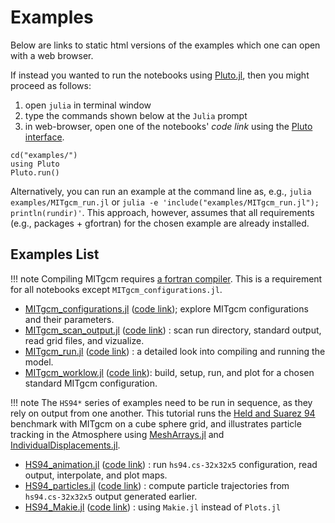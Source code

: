 
# Examples

Below are links to static html versions of the examples which one can open with a web browser.

If instead you wanted to run the notebooks using [Pluto.jl](https://plutojl.org), then you might proceed as follows:

1. open `julia` in terminal window
2. type the commands shown below at the `Julia` prompt
3. in web-browser, open one of the notebooks' _code link_ using the [Pluto interface](https://github.com/fonsp/Pluto.jl/wiki/🔎-Basic-Commands-in-Pluto).

```
cd("examples/")
using Pluto
Pluto.run()
```

Alternatively, you can run an example at the command line as, e.g., `julia examples/MITgcm_run.jl` or `julia -e 'include("examples/MITgcm_run.jl"); println(rundir)'`. This approach, however, assumes that all requirements (e.g., packages + gfortran) for the chosen example are already installed.

## Examples List

!!! note
	Compiling MITgcm requires [a fortran compiler](https://fortran-lang.org/learn/os_setup/install_gfortran). This is a requirement for all notebooks except `MITgcm_configurations.jl`.

- [MITgcm_configurations.jl](MITgcm_configurations.html) ([code link](https://raw.githubusercontent.com/gaelforget/MITgcm.jl/master/examples/MITgcm_configurations.jl)); explore MITgcm configurations and their parameters.
- [MITgcm\_scan\_output.jl](MITgcm_scan_output.html) ([code link](https://raw.githubusercontent.com/gaelforget/MITgcm.jl/master/examples/MITgcm_scan_output.jl)) : scan run directory, standard output, read grid files, and vizualize. 
- [MITgcm_run.jl](MITgcm_run.html) ([code link](https://raw.githubusercontent.com/gaelforget/MITgcm.jl/master/examples/MITgcm_run.jl)) : a detailed look into compiling and running the model.
- [MITgcm_worklow.jl](MITgcm_worklow.html) ([code link](https://raw.githubusercontent.com/gaelforget/MITgcm.jl/master/examples/MITgcm_worklow.jl)): build, setup, run, and plot for a chosen standard MITgcm configuration.

!!! note
	The `HS94*` series of examples need to be run in sequence, as they rely on output from one another. This tutorial runs the [Held and Suarez 94](https://mitgcm.readthedocs.io/en/latest/overview/global_atmos_hs.html) benchmark	 with MITgcm on a cube sphere grid, and illustrates particle tracking in the Atmosphere using	[MeshArrays.jl](https://juliaclimate.github.io/MeshArrays.jl/dev/) and [IndividualDisplacements.jl](https://juliaclimate.github.io/IndividualDisplacements.jl/dev/).

- [HS94_animation.jl](HS94_animation.html) ([code link](https://raw.githubusercontent.com/gaelforget/MITgcm.jl/master/examples/HS94_animation.jl)) : run `hs94.cs-32x32x5` configuration, read output, interpolate, and plot maps.
- [HS94_particles.jl](HS94_particles.html) ([code link](https://raw.githubusercontent.com/gaelforget/MITgcm.jl/master/examples/HS94_particles.jl)) : compute particle trajectories from `hs94.cs-32x32x5` output generated earlier.
- [HS94_Makie.jl](HS94_Makie.html) ([code link](https://raw.githubusercontent.com/gaelforget/MITgcm.jl/master/examples/HS94_Makie.jl)) : using `Makie.jl` instead of `Plots.jl`
